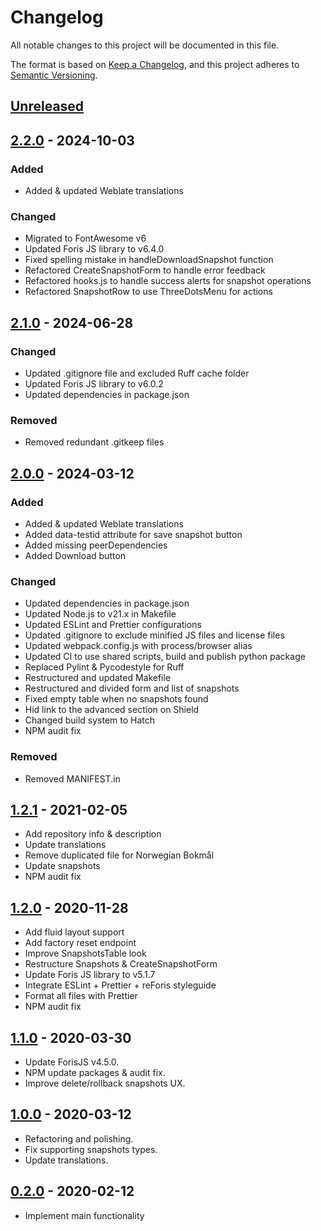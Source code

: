 # Changelog

All notable changes to this project will be documented in this file.

The format is based on [Keep a Changelog](https://keepachangelog.com/en/1.0.0/),
and this project adheres to
[Semantic Versioning](https://semver.org/spec/v2.0.0.html).

## [Unreleased]

## [2.2.0] - 2024-10-03

### Added

-   Added & updated Weblate translations

### Changed

-   Migrated to FontAwesome v6
-   Updated Foris JS library to v6.4.0
-   Fixed spelling mistake in handleDownloadSnapshot function
-   Refactored CreateSnapshotForm to handle error feedback
-   Refactored hooks.js to handle success alerts for snapshot operations
-   Refactored SnapshotRow to use ThreeDotsMenu for actions

## [2.1.0] - 2024-06-28

### Changed

-   Updated .gitignore file and excluded Ruff cache folder
-   Updated Foris JS library to v6.0.2
-   Updated dependencies in package.json

### Removed

-   Removed redundant .gitkeep files

## [2.0.0] - 2024-03-12

### Added

-   Added & updated Weblate translations
-   Added data-testid attribute for save snapshot button
-   Added missing peerDependencies
-   Added Download button

### Changed

-   Updated dependencies in package.json
-   Updated Node.js to v21.x in Makefile
-   Updated ESLint and Prettier configurations
-   Updated .gitignore to exclude minified JS files and license files
-   Updated webpack.config.js with process/browser alias
-   Updated CI to use shared scripts, build and publish python package
-   Replaced Pylint & Pycodestyle for Ruff
-   Restructured and updated Makefile
-   Restructured and divided form and list of snapshots
-   Fixed empty table when no snapshots found
-   Hid link to the advanced section on Shield
-   Changed build system to Hatch
-   NPM audit fix

### Removed

-   Removed MANIFEST.in

## [1.2.1] - 2021-02-05

-   Add repository info & description
-   Update translations
-   Remove duplicated file for Norwegian Bokmål
-   Update snapshots
-   NPM audit fix

## [1.2.0] - 2020-11-28

-   Add fluid layout support
-   Add factory reset endpoint
-   Improve SnapshotsTable look
-   Restructure Snapshots & CreateSnapshotForm
-   Update Foris JS library to v5.1.7
-   Integrate ESLint + Prettier + reForis styleguide
-   Format all files with Prettier
-   NPM audit fix

## [1.1.0] - 2020-03-30

-   Update ForisJS v4.5.0.
-   NPM update packages & audit fix.
-   Improve delete/rollback snapshots UX.

## [1.0.0] - 2020-03-12

-   Refactoring and polishing.
-   Fix supporting snapshots types.
-   Update translations.

## [0.2.0] - 2020-02-12

-   Implement main functionality

[unreleased]: https://gitlab.nic.cz/turris/reforis/reforis-snapshots/-/compare/v2.2.0...master
[2.2.0]: https://gitlab.nic.cz/turris/reforis/reforis-snapshots/-/compare/v2.1.0...v2.2.0
[2.1.0]: https://gitlab.nic.cz/turris/reforis/reforis-snapshots/-/compare/v2.0.0...v2.1.0
[2.0.0]: https://gitlab.nic.cz/turris/reforis/reforis-snapshots/-/compare/v1.2.1...v2.0.0
[1.2.1]: https://gitlab.nic.cz/turris/reforis/reforis-snapshots/-/compare/v1.2.0...v1.2.1
[1.2.0]: https://gitlab.nic.cz/turris/reforis/reforis-snapshots/-/compare/v1.1.0...v1.2.0
[1.1.0]: https://gitlab.nic.cz/turris/reforis/reforis-snapshots/-/compare/v1.0.0...v1.1.0
[1.0.0]: https://gitlab.nic.cz/turris/reforis/reforis-snapshots/-/compare/v0.2.0...v1.0.0
[0.2.0]: https://gitlab.nic.cz/turris/reforis/reforis-snapshots/-/tags/v0.2.0

